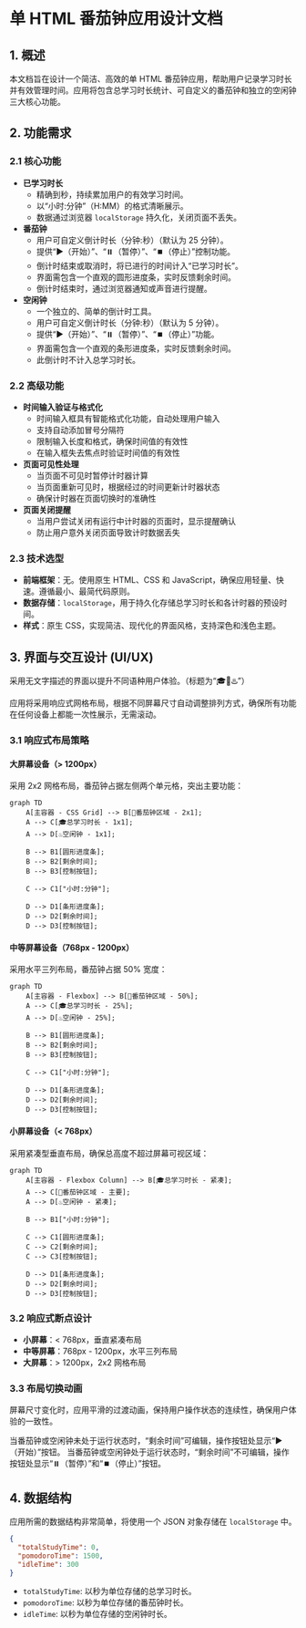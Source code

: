 # 单 HTML 番茄钟应用设计文档

## 1. 概述

本文档旨在设计一个简洁、高效的单 HTML 番茄钟应用，帮助用户记录学习时长并有效管理时间。应用将包含总学习时长统计、可自定义的番茄钟和独立的空闲钟三大核心功能。

## 2. 功能需求

### 2.1 核心功能

- **已学习时长**
  - 精确到秒，持续累加用户的有效学习时间。
  - 以“小时:分钟”（H:MM）的格式清晰展示。
  - 数据通过浏览器 `localStorage` 持久化，关闭页面不丢失。
- **番茄钟**
  - 用户可自定义倒计时长（分钟:秒）（默认为 25 分钟）。
  - 提供“▶️（开始）”、“⏸️（暂停）”、“⏹️（停止）”控制功能。
  - 倒计时结束或取消时，将已进行的时间计入“已学习时长”。
  - 界面需包含一个直观的圆形进度条，实时反馈剩余时间。
  - 倒计时结束时，通过浏览器通知或声音进行提醒。
- **空闲钟**
  - 一个独立的、简单的倒计时工具。
  - 用户可自定义倒计时长（分钟:秒）（默认为 5 分钟）。
  - 提供“▶️（开始）”、“⏸️（暂停）”、“⏹️（停止）”功能。
  - 界面需包含一个直观的条形进度条，实时反馈剩余时间。
  - 此倒计时不计入总学习时长。

### 2.2 高级功能

- **时间输入验证与格式化**
  - 时间输入框具有智能格式化功能，自动处理用户输入
  - 支持自动添加冒号分隔符
  - 限制输入长度和格式，确保时间值的有效性
  - 在输入框失去焦点时验证时间值的有效性
- **页面可见性处理**
  - 当页面不可见时暂停计时器计算
  - 当页面重新可见时，根据经过的时间更新计时器状态
  - 确保计时器在页面切换时的准确性
- **页面关闭提醒**
  - 当用户尝试关闭有运行中计时器的页面时，显示提醒确认
  - 防止用户意外关闭页面导致计时数据丢失

### 2.3 技术选型

- **前端框架**：无。使用原生 HTML、CSS 和 JavaScript，确保应用轻量、快速。遵循最小、最简代码原则。
- **数据存储**：`localStorage`，用于持久化存储总学习时长和各计时器的预设时间。
- **样式**：原生 CSS，实现简洁、现代化的界面风格，支持深色和浅色主题。

## 3. 界面与交互设计 (UI/UX)

采用无文字描述的界面以提升不同语种用户体验。（标题为“🎓🍅♨️”）

应用将采用响应式网格布局，根据不同屏幕尺寸自动调整排列方式，确保所有功能在任何设备上都能一次性展示，无需滚动。

### 3.1 响应式布局策略

#### 大屏幕设备（> 1200px）

采用 2x2 网格布局，番茄钟占据左侧两个单元格，突出主要功能：

```mermaid
graph TD
    A[主容器 - CSS Grid] --> B[🍅番茄钟区域 - 2x1];
    A --> C[🎓总学习时长 - 1x1];
    A --> D[♨️空闲钟 - 1x1];

    B --> B1[圆形进度条];
    B --> B2[剩余时间];
    B --> B3[控制按钮];

    C --> C1["小时:分钟"];

    D --> D1[条形进度条];
    D --> D2[剩余时间];
    D --> D3[控制按钮];
```

#### 中等屏幕设备（768px - 1200px）

采用水平三列布局，番茄钟占据 50% 宽度：

```mermaid
graph TD
    A[主容器 - Flexbox] --> B[🍅番茄钟区域 - 50%];
    A --> C[🎓总学习时长 - 25%];
    A --> D[♨️空闲钟 - 25%];

    B --> B1[圆形进度条];
    B --> B2[剩余时间];
    B --> B3[控制按钮];

    C --> C1["小时:分钟"];

    D --> D1[条形进度条];
    D --> D2[剩余时间];
    D --> D3[控制按钮];
```

#### 小屏幕设备（< 768px）

采用紧凑型垂直布局，确保总高度不超过屏幕可视区域：

```mermaid
graph TD
    A[主容器 - Flexbox Column] --> B[🎓总学习时长 - 紧凑];
    A --> C[🍅番茄钟区域 - 主要];
    A --> D[♨️空闲钟 - 紧凑];

    B --> B1["小时:分钟"];

    C --> C1[圆形进度条];
    C --> C2[剩余时间];
    C --> C3[控制按钮];

    D --> D1[条形进度条];
    D --> D2[剩余时间];
    D --> D3[控制按钮];
```

### 3.2 响应式断点设计

- **小屏幕**：< 768px，垂直紧凑布局
- **中等屏幕**：768px - 1200px，水平三列布局
- **大屏幕**：> 1200px，2x2 网格布局

### 3.3 布局切换动画

屏幕尺寸变化时，应用平滑的过渡动画，保持用户操作状态的连续性，确保用户体验的一致性。

当番茄钟或空闲钟未处于运行状态时，“剩余时间”可编辑，操作按钮处显示“▶️（开始）”按钮。
当番茄钟或空闲钟处于运行状态时，“剩余时间”不可编辑，操作按钮处显示“⏸️（暂停）”和“⏹️（停止）”按钮。

## 4. 数据结构

应用所需的数据结构非常简单，将使用一个 JSON 对象存储在 `localStorage` 中。

```json
{
  "totalStudyTime": 0,
  "pomodoroTime": 1500,
  "idleTime": 300
}
```

- `totalStudyTime`: 以秒为单位存储的总学习时长。
- `pomodoroTime`: 以秒为单位存储的番茄钟时长。
- `idleTime`: 以秒为单位存储的空闲钟时长。
